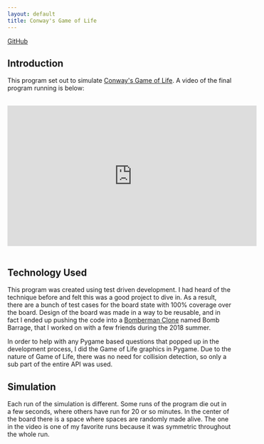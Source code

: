 ```yaml
---
layout: default
title: Conway's Game of Life
---
```


[GitHub](https://github.com/temorris87/GameOfLife)

## Introduction

This program set out to simulate 
[Conway's Game of Life](https://en.wikipedia.org/wiki/Conway%27s_Game_of_Life). 
A video of the final program running is below:

<br>
<div class="text-center">
<iframe width="560" height="315" src="https://www.youtube.com/embed/47HRGkGEliU" frameborder="0" allow="autoplay; encrypted-media" allowfullscreen></iframe>
</div>
<br>

## Technology Used

This program was created using test driven development. I had heard of the
technique before and felt this was a good project to dive in. As a result,
there are a bunch of test cases for the board state with 100% coverage over
the board. Design of the board was made in a way to be reusable, and in fact I
ended up pushing the code into a 
[Bomberman Clone](https://github.com/brianschillaci/Bomb-Barrage) named
Bomb Barrage, that I worked on with a few friends during the 2018 summer.

In order to help with any Pygame based questions that popped up in the
development process, I did the Game of Life graphics in Pygame. Due to the
nature of Game of Life, there was no need for collision detection, so only a
sub part of the entire API was used.

## Simulation

Each run of the simulation is different. Some runs of the program die out in
a few seconds, where others have run for 20 or so minutes. In the center of the
board there is a space where spaces are randomly made alive. The one in the
video is one of my favorite runs because it was symmetric throughout the whole
run.